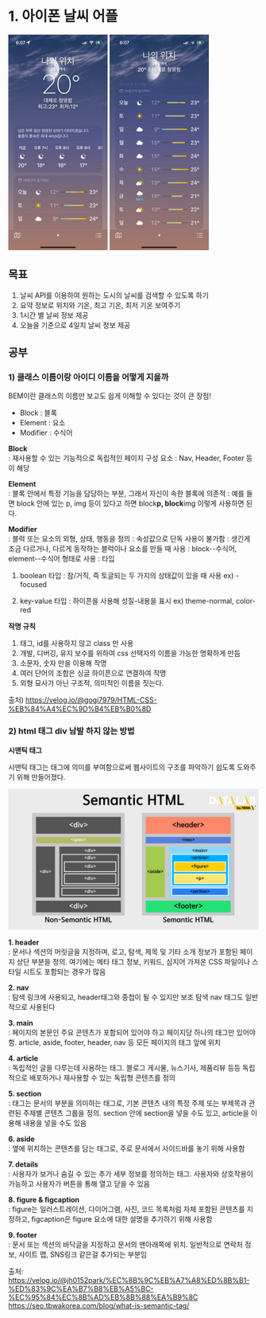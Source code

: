 # 1. 아이폰 날씨 어플

<img src="./ex/1.jpg" style="width:200px">
<img src="./ex/2.jpg" style="width:200px">

## 목표

1. 날씨 API를 이용하여 원하는 도시의 날씨를 검색할 수 있도록 하기
2. 요약 정보로 위치와 기온, 최고 기온, 최저 기온 보여주기
3. 1시간 별 날씨 정보 제공
4. 오늘을 기준으로 4일치 날씨 정보 제공

## 공부

### 1) 클래스 이름이랑 아이디 이름을 어떻게 지을까

BEM이란 클래스의 이름만 보고도 쉽게 이해할 수 있다는 것이 큰 장점!

- Block : 블록
- Element : 요소
- Modifier : 수식어

**Block**  
: 재사용할 수 있는 기능적으로 독립적인 페이지 구성 요소
: Nav, Header, Footer 등이 해당

**Element**  
: 블록 안에서 특정 기능을 담당하는 부분, 그래서 자신이 속한 블록에 의존적
: 예를 들면 block 안에 있는 p, img 등이 있다고 하면 block**p, block**img 이렇게 사용하면 된다.

**Modifier**  
: 블럭 또는 요소의 외형, 상태, 행동을 정의
: 속성값으로 단독 사용이 불가함
: 생긴게 조금 다르거나, 다르게 동작하는 블럭이나 요소를 만들 때 사용
: block--수식어, element--수식어 형태로 사용
: 타입

1. boolean 타입 : 참/거직, 즉 토글되는 두 가지의 상태값이 있을 때 사용 ex) -focused

2. key-value 타입 : 하이픈을 사용해 성질-내용을 표시 ex) theme-normal, color-red

**작명 규칙**

1. 태그, id를 사용하지 않고 class 만 사용
2. 개발, 디버깅, 유지 보수를 위하여 css 선택자의 이름을 가능한 명확하게 만듬
3. 소문자, 숫자 만을 이용해 작명
4. 여러 단어의 조합은 싱글 하이픈으로 연결하여 작명
5. 외형 묘사가 아닌 구조적, 의미적인 이름을 짓는다.

출처) https://velog.io/@gogi7979/HTML-CSS-%EB%84%A4%EC%9D%B4%EB%B0%8D

### 2) html 태그 div 남발 하지 않는 방법

**시맨틱 태그**

시맨틱 태그는 태그에 의미를 부여함으로써 웹사이트의 구조를 파악하기 쉽도록 도와주기 위해 만들어졌다.

<img src="./img/시맨틱-태그_html.webp">

**1. header**  
: 문서나 섹션의 머릿글을 지정하며, 로고, 탐색, 제목 및 기타 소개 정보가 포함된 페이지 상단 부분을 정의. 여기에는 메타 태그 정보, 키워드, 심지어 가져온 CSS 파일이나 스타일 시트도 포함되는 경우가 많음

**2. nav**  
: 탐색 링크에 사용되고, header태그와 중첩이 될 수 있지만 보조 탐색 nav 태그도 일반적으로 사용된다

**3. main**  
: 페이지의 본문인 주요 콘텐츠가 포함되어 있어야 하고 페이지당 하나의 태그만 있어야 함. article, aside, footer, header, nav 등 모든 페이지의 태그 앞에 위치

**4. article**  
: 독립적인 글을 다루는데 사용하는 태그. 블로그 게시물, 뉴스기사, 제품리뷰 등등 독립적으로 배포하거나 재사용할 수 있는 독립형 콘텐츠를 정의

**5. section**  
: 태그는 문서의 부분을 의미하는 태그로, 기본 콘텐츠 내의 특정 주제 또는 부제목과 관련된 주제별 콘텐츠 그룹을 정의. section 안에 section을 넣을 수도 있고, article을 이용해 내용을 넣을 수도 있음

**6. aside**  
: 옆에 위치하는 콘텐츠를 담는 태그로, 주로 문서에서 사이드바를 놓기 위해 사용함

**7. details**  
: 사용자가 보거나 숨길 수 있는 추가 세부 정보를 정의하는 태그. 사용자와 상호작용이 가능하고 사용자가 버튼을 통해 열고 닫을 수 있음

**8. figure & figcaption**  
: figure는 일러스트레이션, 다이어그램, 사진, 코드 목록처럼 자체 포함된 콘텐츠를 지정하고, figcaption은 figure 요소에 대한 설명을 추가하기 위해 사용함

**9. footer**  
: 문서 또는 섹션의 바닥글을 지정하고 문서의 맨아래쪽에 위치. 일반적으로 연락처 정보, 사이트 맵, SNS링크 같은걸 추가되는 부분임

출처:  
https://velog.io/@jh0152park/%EC%8B%9C%EB%A7%A8%ED%8B%B1-%ED%83%9C%EA%B7%B8%EB%A5%BC-%EC%95%84%EC%8B%AD%EB%8B%88%EA%B9%8C  
https://seo.tbwakorea.com/blog/what-is-semantic-tag/
